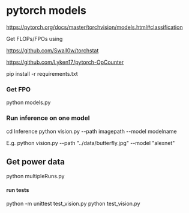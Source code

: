 # pytorch models

https://pytorch.org/docs/master/torchvision/models.html#classification

Get FLOPs/FPOs using

https://github.com/Swall0w/torchstat

https://github.com/Lyken17/pytorch-OpCounter

pip install -r requirements.txt

### Get FPO

python models.py

### Run inference on one model

cd Inference
python vision.py --path imagepath --model modelname

E.g. python vision.py --path "../data/butterfly.jpg" --model "alexnet"

## Get power data

python multipleRuns.py

#### run tests

python -m unittest test_vision.py
python test_vision.py
